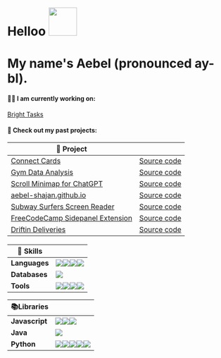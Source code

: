 # Helloo  <img  src="https://media1.giphy.com/media/v1.Y2lkPTc5MGI3NjExeXdkb2xkY2QwYm56eTk5YzFyc2d5ZmpxcG9renZmMjRqcXN1dzB3cSZlcD12MV9pbnRlcm5hbF9naWZfYnlfaWQmY3Q9cw/sNC71wDxPr0CgGB8zX/giphy.gif" width="64" height="64" frameBorder="0" class="giphy-embed" allowFullScreen/> 
# My name's Aebel (pronounced ay-bl).

#### 🧑‍💻 I am currently working on:
[Bright Tasks](https://github.com/KajananGit/To-Do-List)

#### 🔭 Check out my past projects:
| 🧩 Project | |
|-|-|
|[Connect Cards](https://connect-cards.vercel.app)|[Source code](https://github.com/Aebel-Shajan/connect-cards)|
|[Gym Data Analysis](https://strong.streamlit.app/) | [Source code](https://github.com/Aebel-Shajan/gym-data-analysis)
|[Scroll Minimap for ChatGPT](https://chromewebstore.google.com/detail/scroll-minimap-for-chatgp/apekbedjllgmacohbcckgipfhjddehkf?hl=en&authuser=0) | [Source code](https://github.com/Aebel-Shajan/scroll-minimap-for-chatgpt) |
|[aebel-shajan.github.io](https://aebel-shajan.github.io) | [Source code](https://github.com/Aebel-Shajan/Aebel-Shajan.github.io) |
|[Subway Surfers Screen Reader](https://chromewebstore.google.com/detail/subway-surfers-screen-rea/jcijfneifjnhbgahlokgkmpcnocgpegd) | [Source code](https://github.com/Aebel-Shajan/subway_surfers_screen_reader) |
|[FreeCodeCamp Sidepanel Extension](https://chromewebstore.google.com/detail/contents-panel-for-fcc/cmogdnmmkblhlbdbppfahmclekapmdjo) | [Source code](https://github.com/Aebel-Shajan/FreeCodeCamp-Contents-Chrome-Extension) |
|[Driftin Deliveries](https://driftin-deliveries.vercel.app/) | [Source code](https://github.com/Aebel-Shajan/Driftin-Deliveries) |


[connect-cards]: https://connect-cards.vercel.app/ 
#### 
|🍳 Skills||
|-|-|
|**Languages**|![][java-badge]![][cpp-badge]![][js-badge]![][python-badge] |
|**Databases**|![][postgres-badge]|
|**Tools**|![][vscode-badge]![][intellij-badge]![][git-badge]![][vercel-badge]|

|📚Libraries||
|-|-|
|**Javascript**|![][react-badge]![][webpack-badge]![][threejs-badge]|
|**Java**|![][spring-badge]|
|**Python**|![][tensorflow-badge]![][scipy-badge]![][pandas-badge]![][matplotlib-badge]![][keras-badge]|


<!-- Assets -->
  <!-- Project links -->
  [connect-cards-src]:https://github.com/Aebel-Shajan/connect-cards
  [gym-data-analysis-src]:https://github.com/Aebel-Shajan/gym-data-analysis
  [scroll-minimap-for-chatgpt-src]:https://github.com/Aebel-Shajan/scroll-minimap-for-chatgpt
  [personal-website-src]:https://github.com/Aebel-Shajan/aebel-shajan.github.io
  [subway-surfers-screen-reader-src]:https://github.com/Aebel-Shajan/subway_surfers_screen_reader
  [fcc-sidepanel-src]:https://github.com/Aebel-Shajan/FreeCodeCamp-Contents-Chrome-Extension
  [driftin-deliveries-src]:https://github.com/Aebel-Shajan/Driftin-Deliveries

  <!-- Project thumbnails -->
  [connect-cards-img]:https://raw.github.com/Aebel-Shajan/connect-cards/main/thumbnail.png
  [gym-data-analysis-img]:https://raw.github.com/Aebel-Shajan/gym-data-analysis/main/thumbnail.png
  [scroll-minimap-for-chatgpt-img]:https://raw.github.com/Aebel-Shajan/scroll-minimap-for-chatgpt/main/thumbnail.png
  [personal-website-img]:https://raw.github.com/Aebel-Shajan/aebel-shajan.github.io/main/thumbnail.png
  [subway-surfers-screen-reader-img]:https://raw.github.com/Aebel-Shajan/subway_surfers_screen_reader/main/thumbnail.png
  [fcc-sidepanel-img]:https://raw.github.com/Aebel-Shajan/FreeCodeCamp-Contents-Chrome-Extension/main/thumbnail.png
  [driftin-deliveries-img]:https://raw.github.com/Aebel-Shajan/Driftin-Deliveries/main/thumbnail.png


  <!-- Badges --> 
  [java-badge]: https://img.shields.io/badge/java-%23ED8B00.svg?style=for-the-badge&logo=openjdk&logoColor=white
  [cpp-badge]: https://img.shields.io/badge/c++-%2300599C.svg?style=for-the-badge&logo=c%2B%2B&logoColor=white
  [js-badge]: https://img.shields.io/badge/javascript-%23323330.svg?style=for-the-badge&logo=javascript&logoColor=%23F7DF1E
  [python-badge]: https://img.shields.io/badge/python-3670A0?style=for-the-badge&logo=python&logoColor=ffdd54
  [postgres-badge]: https://img.shields.io/badge/postgres-%23316192.svg?style=for-the-badge&logo=postgresql&logoColor=white
  [vscode-badge]: https://img.shields.io/badge/Visual%20Studio%20Code-0078d7.svg?style=for-the-badge&logo=visual-studio-code&logoColor=white
  [intellij-badge]: https://img.shields.io/badge/IntelliJIDEA-000000.svg?style=for-the-badge&logo=intellij-idea&logoColor=white
  [git-badge]: https://img.shields.io/badge/git-%23F05033.svg?style=for-the-badge&logo=git&logoColor=white
  [vercel-badge]: https://img.shields.io/badge/vercel-%23000000.svg?style=for-the-badge&logo=vercel&logoColor=white
  [react-badge]: https://img.shields.io/badge/react-%2320232a.svg?style=for-the-badge&logo=react&logoColor=%2361DAFB
  [webpack-badge]: https://img.shields.io/badge/webpack-%238DD6F9.svg?style=for-the-badge&logo=webpack&logoColor=black
  [threejs-badge]: https://img.shields.io/badge/threejs-black?style=for-the-badge&logo=three.js&logoColor=white
  [spring-badge]: https://img.shields.io/badge/spring-%236DB33F.svg?style=for-the-badge&logo=spring&logoColor=white
  [tensorflow-badge]: https://img.shields.io/badge/TensorFlow-%23FF6F00.svg?style=for-the-badge&logo=TensorFlow&logoColor=white
  [scipy-badge]: https://img.shields.io/badge/SciPy-%230C55A5.svg?style=for-the-badge&logo=scipy&logoColor=%white
  [pandas-badge]: https://img.shields.io/badge/pandas-%23150458.svg?style=for-the-badge&logo=pandas&logoColor=white
  [matplotlib-badge]: https://img.shields.io/badge/Matplotlib-%23ffffff.svg?style=for-the-badge&logo=Matplotlib&logoColor=black
  [keras-badge]: https://img.shields.io/badge/Keras-%23D00000.svg?style=for-the-badge&logo=Keras&logoColor=white

<!--
**Aebel-Shajan/Aebel-Shajan** is a ✨ _special_ ✨ repository because its `README.md` (this file) appears on your GitHub profile.

Here are some ideas to get you started:

- 🔭 I’m currently working on ...
- 
- 👯 I’m looking to collaborate on ...
- 🤔 I’m looking for help with ...
- 💬 Ask me about ...
- 📫 How to reach me: ...
- 😄 Pronouns: ...
- ⚡ Fun fact: ...
-->
